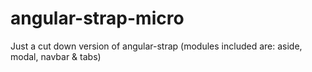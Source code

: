 angular-strap-micro
===================

Just a cut down version of angular-strap (modules included are: aside, modal, navbar &amp; tabs) 
